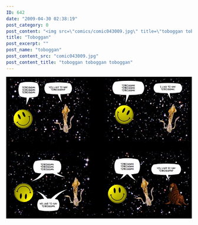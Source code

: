```yaml
---
ID: 642
date: "2009-04-30 02:38:19"
post_category: 0
post_content: "<img src=\"comics/comic043009.jpg\" title=\"toboggan toboggan toboggan\" />"
title: "Toboggan"
post_excerpt: ""
post_name: "toboggan"
post_content_src: "comic043009.jpg"
post_content_title: "toboggan toboggan toboggan"
---
```



[![toboggan toboggan toboggan](/comics-hi-res/comic043009.jpg)](/comics-hi-res/comic043009.jpg "toboggan toboggan toboggan")
